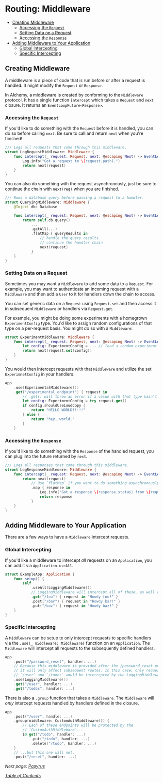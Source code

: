 # Routing: Middleware

- [Creating Middleware](#creating-middleware)
  * [Accessing the `Request`](#accessing-the--request-)
  * [Setting Data on a Request](#setting-data-on-a-request)
  * [Accessing the `Response`](#accessing-the--response-)
- [Adding Middleware to Your Application](#adding-middleware-to-your-application)
  * [Global Intercepting](#global-intercepting)
  * [Specific Intercepting](#specific-intercepting)

## Creating Middleware

A middleware is a piece of code that is run before or after a request is handled. It might modify the `Request` or `Response`.

In Alchemy, a middleware is created by conforming to the `Middleware` protocol. It has a single function `intercept` which takes a `Request` and `next` closure. It returns an `EventLoopFuture<Response>`.

### Accessing the `Request`

If you'd like to do something with the `Request` before it is handled, you can do so before calling `next`. Be sure to call and return `next` when you're finished!

```swift
/// Logs all requests that come through this middleware.
struct LogRequestMiddleware: Middleware {
    func intercept(_ request: Request, next: @escaping Next) -> EventLoopFuture<Response> {
        Log.info("Got a request to \(request.path).")
        return next(request)
    }
}
```

You can also do something with the request asynchronously, just be sure to continue the chain with `next(req)` when you are finished.

```swift
/// Runs a database query before passing a request to a handler.
struct QueryingMiddleware: Middleware {
    @Inject db: Database

    func intercept(_ request: Request, next: @escaping Next) -> EventLoopFuture<Response> {
        return self.db.query()
            ...
            .getAll(...)
            .flatMap { queryResults in 
                // handle the query results
                // continue the handler chain
                next(request)
            }
    }
}
```

### Setting Data on a Request

Sometimes you may want a `Middleware` to add some data to a `Request`. For example, you may want to authenticate an incoming request with a `Middleware` and then add a `User` to it for handlers down the chain to access. 

You can set generic data on a `Request` using `Request.set` and then access it in subsequent `Middleware` or handlers via `Request.get`.

For example, you might be doing some experiments with a homegrown `ExperimentConfig` type. You'd like to assign random configurations of that type on a per-request basis. You might do so with a `Middleware`:

```swift
struct ExperimentMiddleware: Middleware {
    func intercept(_ request: Request, next: @escaping Next) -> EventLoopFuture<Response> {
        let config: ExperimentConfig = ... // load a random experiment config
        return next(request.set(config))
    }
}
```

You would then intercept requests with that `Middleware` and utilize the set `ExperimnetConfig` in your handlers.

```swift
app
    .use(ExperimentalMiddleware())
    .get("/experimental_endpoint") { request in
        // .get() will throw an error if a value with that type hasn't been `set()` on the `Request`.
        let config: ExperimentConfig = try request.get()
        if config.shouldUseLoudCopy {
            return "HELLO WORLD!!!!!"
        } else {
            return "hey, world."
        }
    }
```

### Accessing the `Response`

If you'd like to do something with the `Response` of the handled request, you can plug into the future returned by `next`.

```swift
/// Logs all responses that come through this middleware.
struct LogResponseMiddleware: Middleware {
    func intercept(_ request: Request, next: @escaping Next) -> EventLoopFuture<Response> {
        return next(request)
            // Use `flatMap` if you want to do something asynchronously.
            .map { response in
                Log.info("Got a response \(response.status) from \(request.path).")
                return response
            }
    }
}
```

## Adding Middleware to Your Application

There are a few ways to have a `Middleware` intercept requests.

### Global Intercepting

If you'd like a middleware to intercept _all_ requests on an `Application`, you can add it via `Application.useAll`.

```swift
struct ExampleApp: Application {
    func setup() {
        self
            .useAll(LoggingMiddleware())
            // LoggingMiddleware will intercept all of these, as well as any unhandled requests.
            .get("/foo") { request in "Howdy foo!" }
            .post("/bar") { request in "Howdy bar!" }
            .put("/baz") { request in "Howdy baz!" }
    }
}
```

### Specific Intercepting

A `Middleware` can be setup to only intercept requests to specific handlers via the `.use(_ middleware: Middleware)` function on an `Application`. The `Middleware` will intercept all requests to the subsequently defined handlers.

```swift
app
    .post("/password_reset", handler: ...)
    // Because this middleware is provided after the /password_reset endpoint,
    // it will only affect subsequent routes. In this case, only requests to 
    // `/user` and `/todos` would be intercepted by the LoggingMiddleware.
    .use(LoggingMiddleware())
    .get("/user", handler: ...)
    .get("/todos", handler: ...)
```

There is also a `.group` function that takes a `Middleware`. The `Middleware` will _only_ intercept requests handled by handlers defined in the closure.

```swift
app
    .post("/user", handle: ...)
    .group(middleware: CustomAuthMiddleware()) {
        // Each of these endpoints will be protected by the
        // `CustomAuthMiddleWare`...
        $0.get("/todo", handler: ...)
            .put("/todo", handler: ...)
            .delete("/todo", handler: ...)
    }
    // ...but this one will not. 
    .post("/reset", handler: ...)
```

_Next page: [Papyrus](4_Papyrus.md)_

_[Table of Contents](/Docs#docs)_
